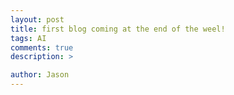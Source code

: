 ```yaml
---
layout: post
title: first blog coming at the end of the weel!
tags: AI
comments: true
description: >

author: Jason
---
```



